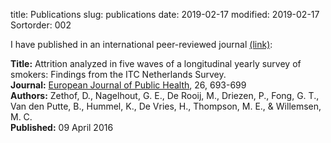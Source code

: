 title: Publications
slug: publications
date: 2019-02-17
modified: 2019-02-17
Sortorder: 002

I have published in an international peer-reviewed journal [(link)]: 

**Title:** Attrition analyzed in five waves of a longitudinal yearly survey of smokers: Findings from the ITC Netherlands Survey.<br/>
**Journal:** [European Journal of Public Health], 26, 693-699<br/>
**Authors:** Zethof, D., Nagelhout, G. E., De Rooij, M., Driezen, P., Fong, G. T., Van den Putte, B., Hummel, K., De Vries, H., Thompson, M. E., & Willemsen, M. C.<br/>
**Published:** 09 April 2016<br/>

[European Journal of Public Health]: https://academic.oup.com/eurpub/article/26/4/693/2467442?ijkey=xj5HvvHbEa5TF4v&keytype=ref 
[(link)]: https://academic.oup.com/eurpub/article/26/4/693/2467442?ijkey=xj5HvvHbEa5TF4v&keytype=ref 

